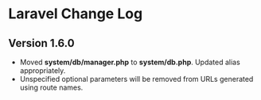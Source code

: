 # Laravel Change Log

## Version 1.6.0

- Moved **system/db/manager.php** to **system/db.php**. Updated alias appropriately.
- Unspecified optional parameters will be removed from URLs generated using route names.